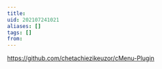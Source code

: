 ```yaml
---
title: 
uid: 202107241021
aliases: []
tags: []
from: 
---
```

https://github.com/chetachiezikeuzor/cMenu-Plugin
